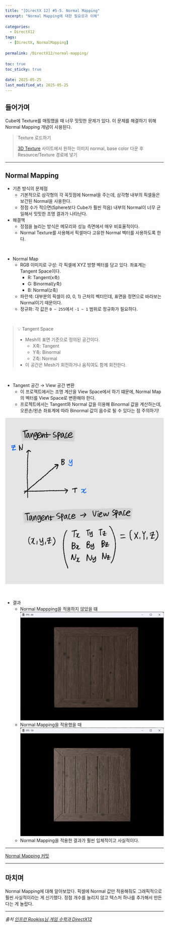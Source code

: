 ```yaml
---
title: "[DirectX 12] #5-5. Normal Mapping"
excerpt: "Normal Mapping에 대한 필요성과 이해"

categories:
  - DirectX12
tags:
  - [DirectX, NormalMapping]

permalink: /DirectX12/normal-mapping/

toc: true
toc_sticky: true

date: 2025-05-25
last_modified_at: 2025-05-25
---
```


## 들어가며

Cube에 Texture를 매핑했을 때 너무 밋밋한 문제가 있다. 이 문제를 해결하기 위해 Normal Mapping 개념이 사용된다.

> Texture 로드하기
>
> [3D Texture](https://3dtextures.me/ )
> 사이트에서 원하는 이미지 normal, base color 다운 후 Resource/Texture 경로에 넣기

---

## Normal Mapping

- 기존 방식의 문제점
    - 기본적으로 삼각형의 각 꼭짓점에 Normal을 주는데, 삼각형 내부의 픽셀들은 보간된 Normal을 사용한다.
    - 정점 수가 적으면(Sphere보다 Cube가 훨씬 적음) 내부의 Normal이 너무 균일해서 밋밋한 조명 결과가 나타난다.
- 해결책
    - 정점을 늘리는 방식은 메모리와 성능 측면에서 매우 비효율적이다.
    - Normal Texture를 사용해서 픽셀마다 고유한 Normal 벡터를 사용하도록 한다.

&nbsp;

- Normal Map
    - RGB 이미지로 구성: 각 픽셀에 XYZ 방향 벡터를 담고 있다. 좌표계는 Tangent Space이다.
        - R: Tangent(x축)
        - G: Binormal(y축)
        - B: Normal(z축)
    - 파란색: 대부분의 픽셀이 (0, 0, 1) 근처의 벡터인데, 표면을 정면으로 바라보는 Normal이기 때문이다.
    - 정규화: 각 값은 `0 ~ 255`에서 `-1 ~ 1` 범위로 정규화가 필요하다.

&nbsp;

> 💡 Tangent Space
>
> - Mesh의 표면 기준으로 정의된 공간이다.
>   - X축: Tangent
>   - Y축: Binormal
>   - Z축: Normal
> - 이 공간은 Mesh가 회전하거나 움직여도 함께 회전한다.

&nbsp;

- Tangent 공간 → View 공간 변환
    - 이 프로젝트에서는 조명 계산을 View Space에서 하기 떄문에, Normal Map의 벡터를 View Space로 변환해야 한다.
    - 프로젝트에서는 Tangent와 Normal 값을 이용해 Binormal 값을 계산하는데, 오른손/왼손 좌표계에 따라 Binormal 값이 음수로 될 수 있다는 점 주의하기!

![TangentSpace](/assets/images/post_img/directx/TangentSpace.jpg)

&nbsp;

- 결과
    - Normal Mappping을 적용하지 않았을 떄
        ![NonNormalMapping](/assets/images/post_img/directx/NormalMappingNonResult.png)
    - Normal Mapping을 적용했을 때
        ![NormalMapping](/assets/images/post_img/directx/NormalMappingResult.png)
    - Normal Mapping을 적용한 결과가 훨씬 입체적이고 사실적이다.
    
---

[Normal Mapping 커밋](https://github.com/chaeeun-dev/DirectX12/commit/7e7bd85dbbc14d9376339d22ba1b972cd6ddd47c)

---

## 마치며

Normal Mapping에 대해 알아보았다. 픽셀에 Normal 값만 적용해줘도 그래픽적으로 훨씬 사실적이라는 게 신기했다. 정점 개수를 늘리지 않고 텍스처 하나를 추가해서 만든다는 게 놀랍다.

---

*출처* 
*[인프런 Rookiss님 게임 수학과 DirectX12](https://www.inflearn.com/course/%EC%96%B8%EB%A6%AC%EC%96%BC-3d-mmorpg-2/dashboard)*
